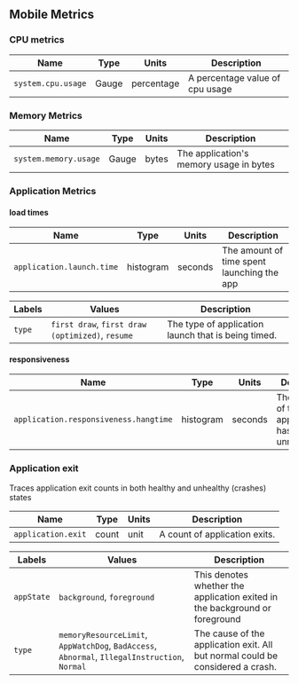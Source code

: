 ## Mobile Metrics

### CPU metrics
| Name               | Type             | Units      | Description                     |
|--------------------|------------------|------------|---------------------------------|
| `system.cpu.usage` | Gauge | percentage | A percentage value of cpu usage |

### Memory Metrics
| Name                   | Type             | Units | Description                             |
|------------------------|------------------|-------|-----------------------------------------|
| `system.memory.usage`  | Gauge | bytes | The application's memory usage in bytes |


### Application Metrics
#### load times
| Name                                 | Type      | Units   | Description                                                           |
|--------------------------------------|-----------|---------|-----------------------------------------------------------------------|
| `application.launch.time`            | histogram | seconds | The amount of time spent launching the app                            |

| Labels | Values                                          | Description                                         |
|--------|-------------------------------------------------|-----------------------------------------------------|
| `type` | `first draw`, `first draw (optimized)`, `resume`| The type of application launch that is being timed. |

#### responsiveness
| Name                                   | Type      | Units   | Description                                                 |
|----------------------------------------|-----------|---------|-------------------------------------------------------------|
|  `application.responsiveness.hangtime` | histogram | seconds | The amount of time the applications has spent unresponsive. | 
 
### Application exit
Traces application exit counts in both healthy and unhealthy (crashes) states

| Name               | Type  | Units | Description                   |
|--------------------|-------|-------|-------------------------------|
| `application.exit` | count |  unit | A count of application exits. |


| Labels     |  Values                                                                                        |  Description                                                                   | 
|------------|------------------------------------------------------------------------------------------------|--------------------------------------------------------------------------------| 
| `appState` | `background`, `foreground`                                                                     | This denotes whether the application exited in the background or foreground    |
| `type`     | `memoryResourceLimit`, `AppWatchDog`, `BadAccess`, `Abnormal`,  `IllegalInstruction`, `Normal` | The cause of the application exit. All but normal could be considered a crash. |



